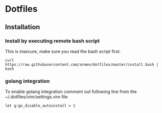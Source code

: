 Dotfiles
====

## Installation

### Install by executing remote bash script 

This is insecure, make sure you read the bash script first.

	curl https://raw.githubusercontent.com/armen/dotfiles/master/install.bash | bash

### golang integration

To enable golang integration comment out following line from the ~/.dotfiles/vim/settings.vim file

	let g:go_disable_autoinstall = 1
